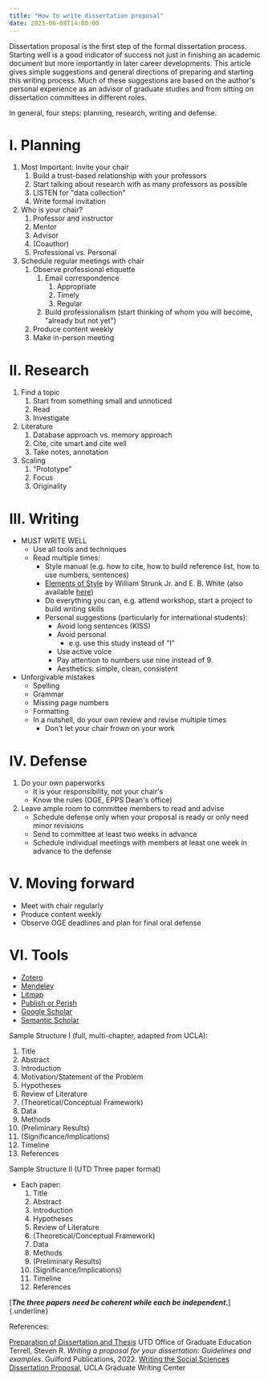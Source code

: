 ```yaml
---
title: "How to write dissertation proposal"
date: 2023-06-08T14:00:00
---
```

Dissertation proposal is the first step of the formal dissertation process. Starting well is a good indicator of success not just in finishing an academic document but more importantly in later career developments. This article gives simple suggestions and general directions of preparing and starting this writing process. Much of these suggestions are based on the author's personal experience as an advisor of graduate studies and from sitting on dissertation committees in different roles.

In general, four steps: planning, research, writing and defense.

# I. Planning

1.  Most Important: Invite your chair
    1.  Build a trust-based relationship with your professors
    2.  Start talking about research with as many professors as possible
    3.  LISTEN for "data collection"
    4.  Write formal invitation
2.  Who is your chair?
    1.  Professor and instructor
    2.  Mentor
    3.  Advisor
    4.  (Coauthor)
    5.  Professional vs. Personal
3.  Schedule regular meetings with chair
    1.  Observe professional etiquette
        1.  Email correspondence
            1.  Appropriate
            2.  Timely
            3.  Regular
        2.  Build professionalism (start thinking of whom you will become, "already but not yet")
    2.  Produce content weekly
    3.  Make in-person meeting

# II. Research

1.  Find a topic
    1.  Start from something small and unnoticed
    2.  Read
    3.  Investigate
2.  Literature
    1.  Database approach vs. memory approach
    2.  Cite, cite smart and cite well
    3.  Take notes, annotation
3.  Scaling
    1.  "Prototype"
    2.  Focus
    3.  Originality

# III. Writing

-   MUST WRITE WELL
    -   Use all tools and techniques
    -   Read multiple times:
        -   Style manual (e.g. how to cite, how to build reference list, how to use numbers, sentences)
        -   [Elements of Style](www.jlakes.org/ch/web/The-elements-of-style.pdf) by William Strunk Jr. and E. B. White (also available [here](www.gutenberg.org/ebooks/37134))
        -   Do everything you can, e.g. attend workshop, start a project to build writing skills
        -   Personal suggestions (particularly for international students):
            -   Avoid long sentences (KISS)
            -   Avoid personal
                -   e.g. use this study instead of "I"
            -   Use active voice
            -   Pay attention to numbers use nine instead of 9.
            -   Aesthetics: simple, clean, consistent
-   Unforgivable mistakes
    -   Spelling
    -   Grammar
    -   Missing page numbers
    -   Formatting
    -   In a nutshell, do your own review and revise multiple times 
        -   Don't let your chair frown on your work

# IV. Defense

1.  Do your own paperworks
    -   It is your responsibility, not your chair's
    -   Know the rules (OGE, EPPS Dean's office)
2.  Leave ample room to committee members to read and advise
    -   Schedule defense only when your proposal is ready or only need minor revisions
    -   Send to committee at least two weeks in advance
    -   Schedule individual meetings with members at least one week in advance to the defense

# V. Moving forward

-   Meet with chair regularly
-   Produce content weekly
-   Observe OGE deadlines and plan for final oral defense

# VI. Tools

-   [Zotero](https://www.zotero.org)
-   [Mendeley](www.mendeley.com)
-   [Litmap](www.litmaps.com)
-   [Publish or Perish](harzing.com/resources/publish-or-perish)
-   [Google Scholar](scholar.google.com/)
-   [Semantic Scholar](https://www.semanticscholar.org/)

Sample Structure I (full, multi-chapter, adapted from UCLA):

1.  Title
2.  Abstract
3.  Introduction
4.  Motivation/Statement of the Problem
5.  Hypotheses
6.  Review of Literature
7.  (Theoretical/Conceptual Framework)
8.  Data
9.  Methods
10. (Preliminary Results)
11. (Significance/Implications)
12. Timeline
13. References

Sample Structure II (UTD Three paper format)

-   Each paper:
    1.  Title
    2.  Abstract
    3.  Introduction
    4.  Hypotheses
    5.  Review of Literature
    6.  (Theoretical/Conceptual Framework)
    7.  Data
    8.  Methods
    9.  (Preliminary Results)
    10. (Significance/Implications)
    11. Timeline
    12. References

[***The three papers need be coherent while each be independent.***]{.underline}

References:

[Preparation of Dissertation and Thesis](https://graduate.utdallas.edu/current_students/dissertation_and_thesis/)
UTD Office of Graduate Education Terrell, Steven R. *Writing a proposal for your dissertation: Guidelines and examples*. Guilford Publications, 2022. [Writing the Social Sciences Dissertation Proposal](https://gwc.gsrc.ucla.edu/workshop-videos/soc-sci-proposal), UCLA Graduate Writing Center
